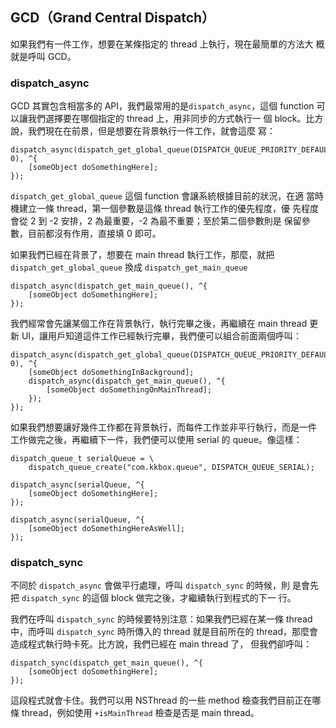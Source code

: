 GCD（Grand Central Dispatch）
----------------------------

如果我們有一件工作，想要在某條指定的 thread 上執行，現在最簡單的方法大
概就是呼叫 GCD。

### dispatch_async

GCD 其實包含相當多的 API，我們最常用的是`dispatch_async`，這個
function 可以讓我們選擇要在哪個指定的 thread 上，用非同步的方式執行一
個 block。比方說，我們現在在前景，但是想要在背景執行一件工作，就會這麼
寫：

``` objc
dispatch_async(dispatch_get_global_queue(DISPATCH_QUEUE_PRIORITY_DEFAULT, 0), ^{
	[someObject doSomethingHere];
});
```

`dispatch_get_global_queue` 這個 function 會讓系統根據目前的狀況，在適
當時機建立一條 thread，第一個參數是這條 thread 執行工作的優先程度，優
先程度會從 2 到 -2 安排，2 為最重要，-2 為最不重要；至於第二個參數則是
保留參數，目前都沒有作用，直接填 0 即可。

如果我們已經在背景了，想要在 main thread 執行工作，那麼，就把
`dispatch_get_global_queue` 換成 `dispatch_get_main_queue`

``` objc
dispatch_async(dispatch_get_main_queue(), ^{
	[someObject doSomethingHere];
});
```

我們經常會先讓某個工作在背景執行，執行完畢之後，再繼續在 main thread
更新 UI，讓用戶知道這件工作已經執行完畢，我們便可以組合前面兩個呼叫：

``` objc
dispatch_async(dispatch_get_global_queue(DISPATCH_QUEUE_PRIORITY_DEFAULT, 0), ^{
	[someObject doSomethingInBackground];
	dispatch_async(dispatch_get_main_queue(), ^{
		[someObject doSomethingOnMainThread];
	});
});
```

如果我們想要讓好幾件工作都在背景執行，而每件工作並非平行執行，而是一件
工作做完之後，再繼續下一件，我們便可以使用 serial 的 queue。像這樣：

``` objc
dispatch_queue_t serialQueue = \
    dispatch_queue_create("com.kkbox.queue", DISPATCH_QUEUE_SERIAL);

dispatch_async(serialQueue, ^{
    [someObject doSomethingHere];
});

dispatch_async(serialQueue, ^{
    [someObject doSomethingHereAsWell];
});
```

### dispatch_sync

不同於 `dispatch_async` 會做平行處理，呼叫 `dispatch_sync` 的時候，則
是會先把 `dispatch_sync` 的這個 block 做完之後，才繼續執行到程式的下一
行。

我們在呼叫 `dispatch_sync` 的時候要特別注意：如果我們已經在某一條
thread 中，而呼叫 `dispatch_sync` 時所傳入的 thread 就是目前所在的
thread，那麼會造成程式執行時卡死。比方說，我們已經在 main thread 了，
但我們卻呼叫：

``` objc
dispatch_sync(dispatch_get_main_queue(), ^{
    [someObject doSomethingHere];
});
```

這段程式就會卡住。我們可以用 NSThread 的一些 method 檢查我們目前正在哪
條 thread，例如使用 `+isMainThread` 檢查是否是 main thread。
